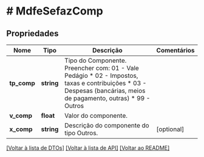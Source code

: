 # # MdfeSefazComp

## Propriedades

Nome | Tipo | Descrição | Comentários
------------ | ------------- | ------------- | -------------
**tp_comp** | **string** | Tipo do Componente.  Preencher com: 01 - Vale Pedágio  * 02 - Impostos, taxas e contribuições  * 03 - Despesas (bancárias, meios de pagamento, outras)  * 99 - Outros |
**v_comp** | **float** | Valor do componente. |
**x_comp** | **string** | Descrição do componente do tipo Outros. | [optional]

[[Voltar à lista de DTOs]](../../README.md#models) [[Voltar à lista de API]](../../README.md#endpoints) [[Voltar ao README]](../../README.md)
